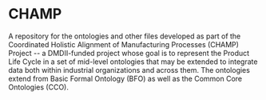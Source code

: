 # CHAMP
A repository for the ontologies and other files developed as part of the Coordinated Holistic Alignment of Manufacturing Processes (CHAMP) Project -- a DMDII-funded project whose goal is to represent the Product Life Cycle in a set of mid-level ontologies that may be extended to integrate data both within industrial organizations and across them. The ontologies extend from Basic Formal Ontology (BFO) as well as the Common Core Ontologies (CCO). 
